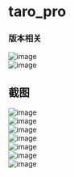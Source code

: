 # taro_pro
### 版本相关
![image](https://github.com/pheromone/mobile-learn/blob/master/%E5%BE%AE%E4%BF%A1%E5%B0%8F%E7%A8%8B%E5%BA%8F/taro/%E4%BD%BF%E7%94%A8.jpg) <br/>
![image](https://github.com/pheromone/mobile-learn/blob/master/%E5%BE%AE%E4%BF%A1%E5%B0%8F%E7%A8%8B%E5%BA%8F/taro/taro%E7%89%88%E6%9C%AC.jpg) <br/>
## 截图
![image](https://github.com/pheromone/mobile-learn/blob/master/%E5%BE%AE%E4%BF%A1%E5%B0%8F%E7%A8%8B%E5%BA%8F/taro/login.jpg) <br/>
![image](https://github.com/pheromone/mobile-learn/blob/master/%E5%BE%AE%E4%BF%A1%E5%B0%8F%E7%A8%8B%E5%BA%8F/taro/register.jpg) <br/>
![image](https://github.com/pheromone/mobile-learn/blob/master/%E5%BE%AE%E4%BF%A1%E5%B0%8F%E7%A8%8B%E5%BA%8F/taro/taro%E6%88%AA%E5%9B%BE1.jpg) <br/>
![image](https://github.com/pheromone/mobile-learn/blob/master/%E5%BE%AE%E4%BF%A1%E5%B0%8F%E7%A8%8B%E5%BA%8F/taro/taro%E6%88%AA%E5%9B%BE2.jpg) <br/>
![image](https://github.com/pheromone/mobile-learn/blob/master/%E5%BE%AE%E4%BF%A1%E5%B0%8F%E7%A8%8B%E5%BA%8F/taro/taro%E6%88%AA%E5%9B%BE3.jpg) <br/>
![image](https://github.com/pheromone/mobile-learn/blob/master/%E5%BE%AE%E4%BF%A1%E5%B0%8F%E7%A8%8B%E5%BA%8F/taro/taro%E6%88%AA%E5%9B%BE4.jpg) <br/>
![image](https://github.com/pheromone/mobile-learn/blob/master/%E5%BE%AE%E4%BF%A1%E5%B0%8F%E7%A8%8B%E5%BA%8F/taro/taro%E6%88%AA%E5%9B%BE5.jpg) <br/>
